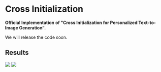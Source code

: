 # Cross Initialization

**Official Implementation of "Cross Initialization for Personalized Text-to-Image Generation".**

We will release the code soon.

## Results
<img src='assets/teaser.png'>

<img src='assets/CI.jpg'>
